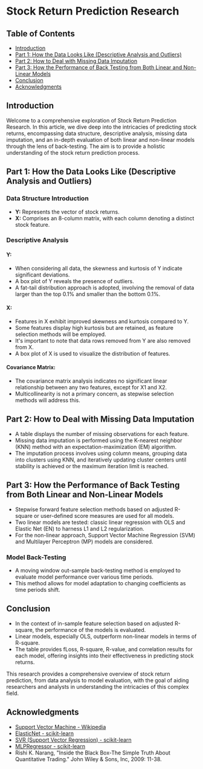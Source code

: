 # Stock Return Prediction Research

## Table of Contents

- [Introduction](#introduction)
- [Part 1: How the Data Looks Like (Descriptive Analysis and Outliers)](#part-1-how-the-data-looks-like-descriptive-analysis-and-outliers)
- [Part 2: How to Deal with Missing Data Imputation](#part-2-how-to-deal-with-missing-data-imputation)
- [Part 3: How the Performance of Back Testing from Both Linear and Non-Linear Models](#part-3-how-the-performance-of-back-testing-from-both-linear-and-non-linear-models)
- [Conclusion](#conclusion)
- [Acknowledgments](#acknowledgments)

## Introduction

Welcome to a comprehensive exploration of Stock Return Prediction Research. In this article, we dive deep into the intricacies of predicting stock returns, encompassing data structure, descriptive analysis, missing data imputation, and an in-depth evaluation of both linear and non-linear models through the lens of back-testing. The aim is to provide a holistic understanding of the stock return prediction process.

## Part 1: How the Data Looks Like (Descriptive Analysis and Outliers)

### Data Structure Introduction

- **Y:** Represents the vector of stock returns.
- **X:** Comprises an 8-column matrix, with each column denoting a distinct stock feature.

### Descriptive Analysis

#### Y:

- When considering all data, the skewness and kurtosis of Y indicate significant deviations.
- A box plot of Y reveals the presence of outliers.
- A fat-tail distribution approach is adopted, involving the removal of data larger than the top 0.1% and smaller than the bottom 0.1%.

#### X:

- Features in X exhibit improved skewness and kurtosis compared to Y.
- Some features display high kurtosis but are retained, as feature selection methods will be employed.
- It's important to note that data rows removed from Y are also removed from X.
- A box plot of X is used to visualize the distribution of features.

#### Covariance Matrix:

- The covariance matrix analysis indicates no significant linear relationship between any two features, except for X1 and X2.
- Multicollinearity is not a primary concern, as stepwise selection methods will address this.

## Part 2: How to Deal with Missing Data Imputation

- A table displays the number of missing observations for each feature.
- Missing data imputation is performed using the K-nearest neighbor (KNN) method with an expectation-maximization (EM) algorithm.
- The imputation process involves using column means, grouping data into clusters using KNN, and iteratively updating cluster centers until stability is achieved or the maximum iteration limit is reached.

## Part 3: How the Performance of Back Testing from Both Linear and Non-Linear Models

- Stepwise forward feature selection methods based on adjusted R-square or user-defined score measures are used for all models.
- Two linear models are tested: classic linear regression with OLS and Elastic Net (EN) to harness L1 and L2 regularization.
- For the non-linear approach, Support Vector Machine Regression (SVM) and Multilayer Perceptron (MP) models are considered.

### Model Back-Testing

- A moving window out-sample back-testing method is employed to evaluate model performance over various time periods.
- This method allows for model adaptation to changing coefficients as time periods shift.

## Conclusion

- In the context of in-sample feature selection based on adjusted R-square, the performance of the models is evaluated.
- Linear models, especially OLS, outperform non-linear models in terms of R-square.
- The table provides fLoss, R-square, R-value, and correlation results for each model, offering insights into their effectiveness in predicting stock returns.

This research provides a comprehensive overview of stock return prediction, from data analysis to model evaluation, with the goal of aiding researchers and analysts in understanding the intricacies of this complex field.

## Acknowledgments

- [Support Vector Machine - Wikipedia](https://en.wikipedia.org/wiki/Support_vector_machine)
- [ElasticNet - scikit-learn](http://scikit-learn.org/stable/modules/generated/sklearn.linear_model.ElasticNet.html)
- [SVR (Support Vector Regression) - scikit-learn](http://scikit-learn.org/stable/modules/generated/sklearn.svm.SVR.html)
- [MLPRegressor - scikit-learn](http://scikit-learn.org/stable/modules/generated/sklearn.neural_network.MLPRegressor.html#sklearn.neural_network.MLPRegressor)
- Rishi K. Narang, "Inside the Black Box-The Simple Truth About Quantitative Trading." John Wiley & Sons, Inc, 2009: 11-38.

